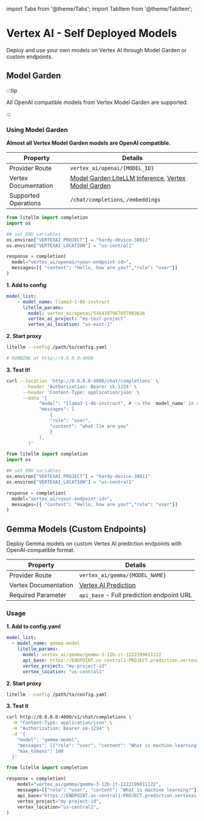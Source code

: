 import Tabs from '@theme/Tabs';
import TabItem from '@theme/TabItem';

# Vertex AI - Self Deployed Models

Deploy and use your own models on Vertex AI through Model Garden or custom endpoints.

## Model Garden

:::tip

All OpenAI compatible models from Vertex Model Garden are supported. 

:::

### Using Model Garden

**Almost all Vertex Model Garden models are OpenAI compatible.**

<Tabs>

<TabItem value="openai" label="OpenAI Compatible Models">

| Property | Details |
|----------|---------|
| Provider Route | `vertex_ai/openai/{MODEL_ID}` |
| Vertex Documentation | [Model Garden LiteLLM Inference](https://github.com/GoogleCloudPlatform/generative-ai/blob/main/open-models/use-cases/model_garden_litellm_inference.ipynb), [Vertex Model Garden](https://cloud.google.com/model-garden?hl=en) |
| Supported Operations | `/chat/completions`, `/embeddings` |

<Tabs>
<TabItem value="sdk" label="SDK">

```python
from litellm import completion
import os

## set ENV variables
os.environ["VERTEXAI_PROJECT"] = "hardy-device-38811"
os.environ["VERTEXAI_LOCATION"] = "us-central1"

response = completion(
  model="vertex_ai/openai/<your-endpoint-id>", 
  messages=[{ "content": "Hello, how are you?","role": "user"}]
)
```

</TabItem>

<TabItem value="proxy" label="Proxy">


**1. Add to config**

```yaml
model_list:
    - model_name: llama3-1-8b-instruct
      litellm_params:
        model: vertex_ai/openai/5464397967697903616
        vertex_ai_project: "my-test-project"
        vertex_ai_location: "us-east-1"
```

**2. Start proxy**

```bash
litellm --config /path/to/config.yaml

# RUNNING at http://0.0.0.0:4000
```

**3. Test it!**

```bash
curl --location 'http://0.0.0.0:4000/chat/completions' \
      --header 'Authorization: Bearer sk-1234' \
      --header 'Content-Type: application/json' \
      --data '{
            "model": "llama3-1-8b-instruct", # 👈 the 'model_name' in config
            "messages": [
                {
                "role": "user",
                "content": "what llm are you"
                }
            ],
        }'
```




</TabItem>

</Tabs>

</TabItem>

<TabItem value="non-openai" label="Non-OpenAI Compatible Models">

```python
from litellm import completion
import os

## set ENV variables
os.environ["VERTEXAI_PROJECT"] = "hardy-device-38811"
os.environ["VERTEXAI_LOCATION"] = "us-central1"

response = completion(
  model="vertex_ai/<your-endpoint-id>", 
  messages=[{ "content": "Hello, how are you?","role": "user"}]
)
```

</TabItem>

</Tabs>

## Gemma Models (Custom Endpoints)

Deploy Gemma models on custom Vertex AI prediction endpoints with OpenAI-compatible format.

| Property | Details |
|----------|---------|
| Provider Route | `vertex_ai/gemma/{MODEL_NAME}` |
| Vertex Documentation | [Vertex AI Prediction](https://cloud.google.com/vertex-ai/docs/predictions/get-predictions) |
| Required Parameter | `api_base` - Full prediction endpoint URL |

### Usage

<Tabs>
<TabItem value="proxy" label="Proxy">

**1. Add to config.yaml**

```yaml
model_list:
  - model_name: gemma-model
    litellm_params:
      model: vertex_ai/gemma/gemma-3-12b-it-1222199011122
      api_base: https://ENDPOINT.us-central1-PROJECT.prediction.vertexai.goog/v1/projects/PROJECT_ID/locations/us-central1/endpoints/ENDPOINT_ID:predict
      vertex_project: "my-project-id"
      vertex_location: "us-central1"
```

**2. Start proxy**

```bash
litellm --config /path/to/config.yaml
```

**3. Test it**

```bash
curl http://0.0.0.0:4000/v1/chat/completions \
  -H "Content-Type: application/json" \
  -H "Authorization: Bearer sk-1234" \
  -d '{
    "model": "gemma-model",
    "messages": [{"role": "user", "content": "What is machine learning?"}],
    "max_tokens": 100
  }'
```

</TabItem>

<TabItem value="sdk" label="SDK">

```python
from litellm import completion

response = completion(
    model="vertex_ai/gemma/gemma-3-12b-it-1222199011122",
    messages=[{"role": "user", "content": "What is machine learning?"}],
    api_base="https://ENDPOINT.us-central1-PROJECT.prediction.vertexai.goog/v1/projects/PROJECT_ID/locations/us-central1/endpoints/ENDPOINT_ID:predict",
    vertex_project="my-project-id",
    vertex_location="us-central1",
)
```

</TabItem>
</Tabs>

